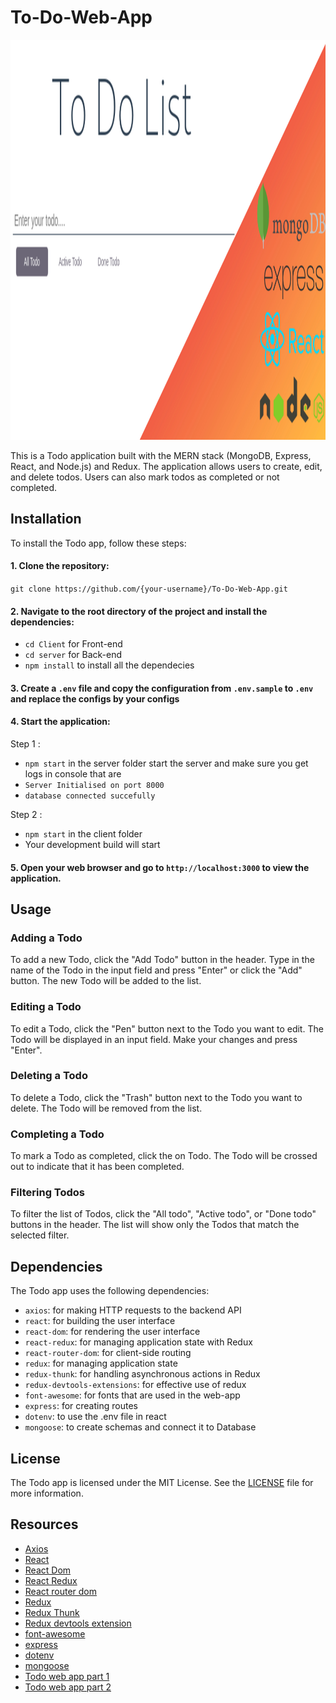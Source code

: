 # To-Do-Web-App 

<img src="https://github.com/himanshu1221/To-Do-Web-App/blob/master/Template.png" alt="Template" width="1280" height="640">

This is a Todo application built with the MERN stack (MongoDB, Express, React, and Node.js) and Redux. The application allows users to create, edit, and delete todos. Users can also mark todos as completed or not completed. 

## Installation

To install the Todo app, follow these steps:

#### 1. Clone the repository: 

`git clone https://github.com/{your-username}/To-Do-Web-App.git`


#### 2. Navigate to the root directory of the project and install the dependencies:

- `cd Client` for Front-end
- `cd server` for Back-end
- `npm install` to install all the dependecies

#### 3. Create a `.env` file and copy the configuration from `.env.sample` to `.env` and replace the configs by your configs

#### 4. Start the application:

Step 1 :
- `npm start` in the server folder
start the server and make sure you get logs in console that are 
- `Server Initialised on port 8000`
- `database connected succefully`

Step 2 :
- `npm start` in the client folder
- Your development build will start

#### 5. Open your web browser and go to `http://localhost:3000` to view the application.


## Usage

### Adding a Todo

To add a new Todo, click the "Add Todo" button in the header. Type in the name of the Todo in the input field and press "Enter" or click the "Add" button. The new Todo will be added to the list.

### Editing a Todo

To edit a Todo, click the "Pen" button next to the Todo you want to edit. The Todo will be displayed in an input field. Make your changes and press "Enter".

### Deleting a Todo

To delete a Todo, click the "Trash" button next to the Todo you want to delete. The Todo will be removed from the list.

### Completing a Todo

To mark a Todo as completed, click the on Todo. The Todo will be crossed out to indicate that it has been completed.

### Filtering Todos

To filter the list of Todos, click the "All todo", "Active todo", or "Done todo" buttons in the header. The list will show only the Todos that match the selected filter.

## Dependencies

The Todo app uses the following dependencies:

- `axios`: for making HTTP requests to the backend API
- `react`: for building the user interface
- `react-dom`: for rendering the user interface
- `react-redux`: for managing application state with Redux
- `react-router-dom`: for client-side routing
- `redux`: for managing application state
- `redux-thunk`: for handling asynchronous actions in Redux
- `redux-devtools-extensions`: for effective use of redux
- `font-awesome`: for fonts that are used in the web-app
- `express`: for creating routes
- `dotenv`: to use the .env file in react
- `mongoose`: to create schemas and connect it to Database 

## License

The Todo app is licensed under the MIT License. See the [LICENSE](https://github.com/himanshu1221/To-Do-Web-App/blob/master/LICENSE.md) file for more information.

## Resources
- [Axios](https://axios-http.com/docs/intro)
- [React](https://create-react-app.dev/)
- [React Dom](https://legacy.reactjs.org/docs/react-dom.html)
- [React Redux](https://react-redux.js.org/introduction/getting-started)
- [React router dom](https://reactrouter.com/en/main/start/overview)
- [Redux](https://redux.js.org/introduction/getting-started)
- [Redux Thunk](https://redux.js.org/usage/writing-logic-thunks)
- [Redux devtools extension](https://chrome.google.com/webstore/detail/redux-devtools/lmhkpmbekcpmknklioeibfkpmmfibljd?hl=en)
- [font-awesome](https://fontawesome.com/docs)
- [express](https://expressjs.com/en/guide/routing.html)
- [dotenv](https://www.npmjs.com/package/dotenv)
- [mongoose](https://mongoosejs.com/docs/guide.html)
- [Todo web app part 1](https://youtu.be/0UJ8TPg1yiE)
- [Todo web app part 2](https://youtu.be/CG_nh3vJ1Yo)
